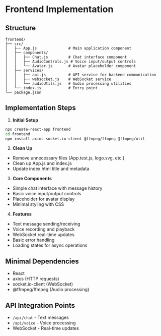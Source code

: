 # Frontend Implementation

## Structure
```
frontend/
├── src/
│   ├── App.js              # Main application component
│   ├── components/
│   │   ├── Chat.js         # Chat interface component
│   │   ├── AudioControls.js # Voice input/output controls
│   │   └── Avatar.js       # Avatar placeholder component
│   ├── services/
│   │   ├── api.js          # API service for backend communication
│   │   ├── websocket.js    # WebSocket service
│   │   └── audioUtils.js   # Audio processing utilities
│   └── index.js            # Entry point
└── package.json
```

## Implementation Steps

1. **Initial Setup**
```bash
npx create-react-app frontend
cd frontend
npm install axios socket.io-client @ffmpeg/ffmpeg @ffmpeg/util
```

2. **Clean Up**
- Remove unnecessary files (App.test.js, logo.svg, etc.)
- Clean up App.js and index.js
- Update index.html title and metadata

3. **Core Components**
- Simple chat interface with message history
- Basic voice input/output controls
- Placeholder for avatar display
- Minimal styling with CSS

4. **Features**
- Text message sending/receiving
- Voice recording and playback
- WebSocket real-time updates
- Basic error handling
- Loading states for async operations

## Minimal Dependencies
- React
- axios (HTTP requests)
- socket.io-client (WebSocket)
- @ffmpeg/ffmpeg (Audio processing)

## API Integration Points
- `/api/chat` - Text messages
- `/api/voice` - Voice processing
- WebSocket - Real-time updates 